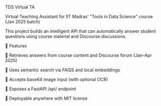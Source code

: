 TDS Virtual TA

Virtual Teaching Assistant for IIT Madras' "Tools in Data Science" course (Jan 2025 batch)

This project builds an intelligent API that can automatically answer student questions using course material and Discourse discussions.

🚀 Features

🧠 Retrieves answers from course content and Discourse forum (Jan–Apr 2025)

🔎 Uses semantic search via FAISS and local embeddings

🧾 Accepts base64 image input (with optional OCR)

📡 Exposes a FastAPI /api/ endpoint

📂 Deployable anywhere with MIT license

